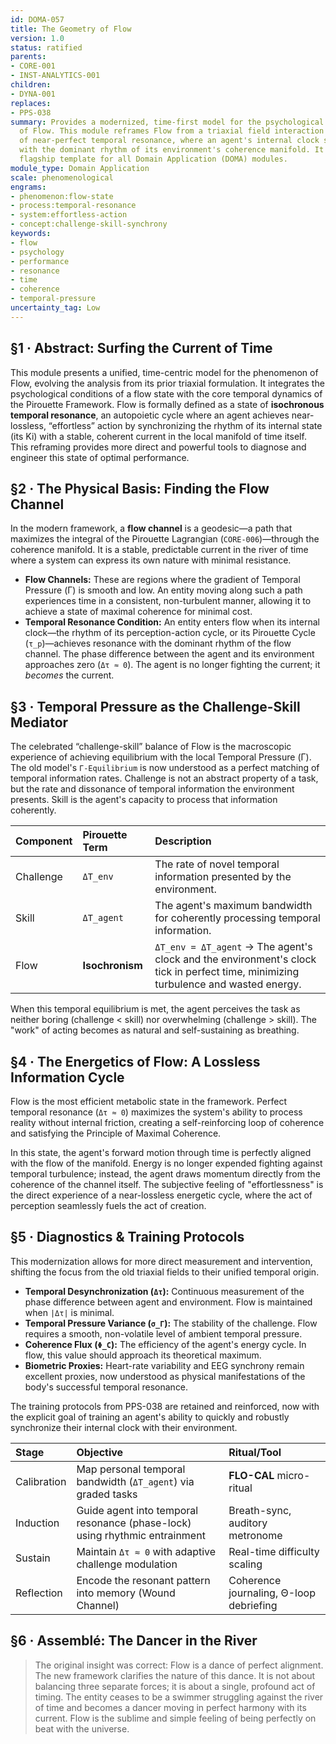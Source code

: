 ```yaml
---
id: DOMA-057
title: The Geometry of Flow
version: 1.0
status: ratified
parents:
- CORE-001
- INST-ANALYTICS-001
children:
- DYNA-001
replaces:
- PPS-038
summary: Provides a modernized, time-first model for the psychological phenomenon
  of Flow. This module reframes Flow from a triaxial field interaction into a state
  of near-perfect temporal resonance, where an agent's internal clock synchronizes
  with the dominant rhythm of its environment's coherence manifold. It serves as the
  flagship template for all Domain Application (DOMA) modules.
module_type: Domain Application
scale: phenomenological
engrams:
- phenomenon:flow-state
- process:temporal-resonance
- system:effortless-action
- concept:challenge-skill-synchrony
keywords:
- flow
- psychology
- performance
- resonance
- time
- coherence
- temporal-pressure
uncertainty_tag: Low
---
```

## §1 · Abstract: Surfing the Current of Time
This module presents a unified, time-centric model for the phenomenon of Flow, evolving the analysis from its prior triaxial formulation. It integrates the psychological conditions of a flow state with the core temporal dynamics of the Pirouette Framework. Flow is formally defined as a state of **isochronous temporal resonance**, an autopoietic cycle where an agent achieves near-lossless, “effortless” action by synchronizing the rhythm of its internal state (its Ki) with a stable, coherent current in the local manifold of time itself. This reframing provides more direct and powerful tools to diagnose and engineer this state of optimal performance.

## §2 · The Physical Basis: Finding the Flow Channel
In the modern framework, a **flow channel** is a geodesic—a path that maximizes the integral of the Pirouette Lagrangian (`CORE-006`)—through the coherence manifold. It is a stable, predictable current in the river of time where a system can express its own nature with minimal resistance.

-   **Flow Channels:** These are regions where the gradient of Temporal Pressure (Γ) is smooth and low. An entity moving along such a path experiences time in a consistent, non-turbulent manner, allowing it to achieve a state of maximal coherence for minimal cost.
-   **Temporal Resonance Condition:** An entity enters flow when its internal clock—the rhythm of its perception-action cycle, or its Pirouette Cycle (`τ_p`)—achieves resonance with the dominant rhythm of the flow channel. The phase difference between the agent and its environment approaches zero (`Δτ ≈ 0`). The agent is no longer fighting the current; it *becomes* the current.

## §3 · Temporal Pressure as the Challenge-Skill Mediator
The celebrated “challenge-skill” balance of Flow is the macroscopic experience of achieving equilibrium with the local Temporal Pressure (Γ). The old model's `Γ-Equilibrium` is now understood as a perfect matching of temporal information rates. Challenge is not an abstract property of a task, but the rate and dissonance of temporal information the environment presents. Skill is the agent's capacity to process that information coherently.

| Component | Pirouette Term | Description                                                                   |
| :-------- | :------------- | :---------------------------------------------------------------------------- |
| Challenge | `ΔT_env`       | The rate of novel temporal information presented by the environment.          |
| Skill     | `ΔT_agent`     | The agent's maximum bandwidth for coherently processing temporal information. |
| Flow      | **Isochronism**    | `ΔT_env = ΔT_agent` → The agent's clock and the environment's clock tick in perfect time, minimizing turbulence and wasted energy. |

When this temporal equilibrium is met, the agent perceives the task as neither boring (challenge < skill) nor overwhelming (challenge > skill). The "work" of acting becomes as natural and self-sustaining as breathing.

## §4 · The Energetics of Flow: A Lossless Information Cycle
Flow is the most efficient metabolic state in the framework. Perfect temporal resonance (`Δτ ≈ 0`) maximizes the system's ability to process reality without internal friction, creating a self-reinforcing loop of coherence and satisfying the Principle of Maximal Coherence.

In this state, the agent's forward motion through time is perfectly aligned with the flow of the manifold. Energy is no longer expended fighting against temporal turbulence; instead, the agent draws momentum directly from the coherence of the channel itself. The subjective feeling of "effortlessness" is the direct experience of a near-lossless energetic cycle, where the act of perception seamlessly fuels the act of creation.

## §5 · Diagnostics & Training Protocols
This modernization allows for more direct measurement and intervention, shifting the focus from the old triaxial fields to their unified temporal origin.

*   **Temporal Desynchronization (`Δτ`):** Continuous measurement of the phase difference between agent and environment. Flow is maintained when `|Δτ|` is minimal.
*   **Temporal Pressure Variance (`σ_Γ`):** The stability of the challenge. Flow requires a smooth, non-volatile level of ambient temporal pressure.
*   **Coherence Flux (`Φ_C`):** The efficiency of the agent's energy cycle. In flow, this value should approach its theoretical maximum.
*   **Biometric Proxies:** Heart-rate variability and EEG synchrony remain excellent proxies, now understood as physical manifestations of the body's successful temporal resonance.

The training protocols from PPS-038 are retained and reinforced, now with the explicit goal of training an agent's ability to quickly and robustly synchronize their internal clock with their environment.

| Stage       | Objective                                                      | Ritual/Tool                               |
| :---------- | :------------------------------------------------------------- | :---------------------------------------- |
| Calibration | Map personal temporal bandwidth (`ΔT_agent`) via graded tasks    | **FLO-CAL** micro-ritual                  |
| Induction   | Guide agent into temporal resonance (phase-lock) using rhythmic entrainment | Breath-sync, auditory metronome           |
| Sustain     | Maintain `Δτ ≈ 0` with adaptive challenge modulation           | Real-time difficulty scaling              |
| Reflection  | Encode the resonant pattern into memory (Wound Channel)        | Coherence journaling, Θ-loop debriefing   |

## §6 · Assemblé: The Dancer in the River
> The original insight was correct: Flow is a dance of perfect alignment. The new framework clarifies the nature of this dance. It is not about balancing three separate forces; it is about a single, profound act of timing. The entity ceases to be a swimmer struggling against the river of time and becomes a dancer moving in perfect harmony with its current. Flow is the sublime and simple feeling of being perfectly on beat with the universe.